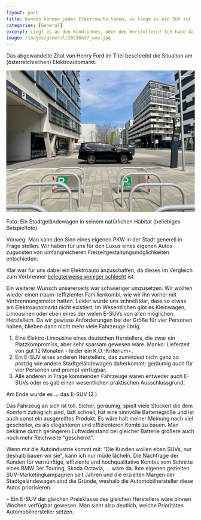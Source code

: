 ```yaml
---
layout: post
title: Kunden können jedes Elektroauto haben, so lange es ein SUV ist
categories: [General]
excerpt: Liegt es an den Kund:innen, oder den Herstellern? Ich habe da meine eigene Meinung
image: /images/general/20230427_suv.jpg
---
```


Das abgewandelte Zitat von Henry Ford im Titel beschreibt die Situation am (österreichischen) Elektroautomarkt.

![Ein Stadtgeländewagen in seinem natürlichen Habitat (beliebiges Beispielfoto)](../images/general/20230427_suv.jpg)

Foto: Ein Stadtgeländewagen in seinem natürlichen Habitat (beliebiges Beispielfoto) 

Vorweg: Man kann den Sinn eines eigenen PKW in der Stadt generell in Frage stellen. Wir haben für uns für den Luxus eines eigenen Autos zugunsten von umfangreicheren Freizeitgestaltungsmöglichkeiten entschieden.

Klar war für uns dabei ein Elektroauto anzuschaffen, da dieses im Vergleich zum Verbrenner [belegterweise weniger schlecht](https://faktencheck-energiewende.at/fakt/ist-ein-elektroauto-wirklich-besser-fuer-die-umwelt/) ist.

Ein weiterer Wunsch unsererseits war schwieriger umzusetzen. Wir wollten wieder einen (raum-)effizienter Familienkombi, wie wir ihn vorher mit Verbrennungsmotor hatten. Leider wurde uns schnell klar, dass so etwas am Elektroautomarkt nicht existiert.
Im Wesentlichen gibt es Kleinwagen, Limousinen oder eben eines der vielen E-SUVs von allen möglichen Herstellern.
Da wir gewisse Anforderungen bei der Größe für vier Personen haben, blieben dann nicht mehr viele Fahrzeuge übrig.

1. Eine Elektro-Limousine eines deutschen Herstellers, die zwar ein Platzkompromiss, aber sehr sparsam gewesen wäre. Manko: Lieferzeit von gut 12 Monaten - leider ein K.O.-Kriterium⋆.
2. Ein E-SUV eines anderen Herstellers, das zumindest nicht ganz so protzig wie andere Stadtgeländewagen daherkommt: geräumig auch für vier Personen und prompt verfügbar.
3. Alle anderen in Frage kommenden Fahrzeuge waren entweder auch E-SUVs oder es gab einen wesentlichen praktischen Ausschlussgrund.

Am Ende wurde es ... das E-SUV (2.).

Das Fahrzeug an sich ist toll. Sicher, geräumig, spielt viele Stückerl die dem Komfort zuträglich sind, lädt schnell, hat eine sinnvolle Batteriegröße und ist auch sonst ein ausgereiftes Produkt. Es wäre halt meiner Meinung nach viel gescheiter, es als eleganteren und effizienteren Kombi zu bauen. Man bekäme durch geringeren Luftwiderstand bei gleicher Batterie größere auch noch mehr Reichweite "geschenkt".

Wenn mir die Autoindustrie kommt mit: "Die Kunden wollen eben SUVs, nur deshalb bauen wir sie", kann ich nur müde lächeln. Die Nachfrage der Kunden für vernünftige, effiziente und hochqualitative Kombis vom Schnitte eines BMW 3er Touring, Skoda Octavia, ... wäre da. Ihre eigenen gezielten SUV-Marketingkampagnen seit Jahren und die erzielten Margen der Stadtgeländewagen sind die Gründe, weshalb die Automobilhersteller diese Autos priorisieren.

⋆ Ein E-SUV der gleichen Preisklasse des gleichen Herstellers wäre binnen Wochen verfügbar gewesen. Man sieht also deutlich, welche Prioritäten Automobilhersteller setzen.
